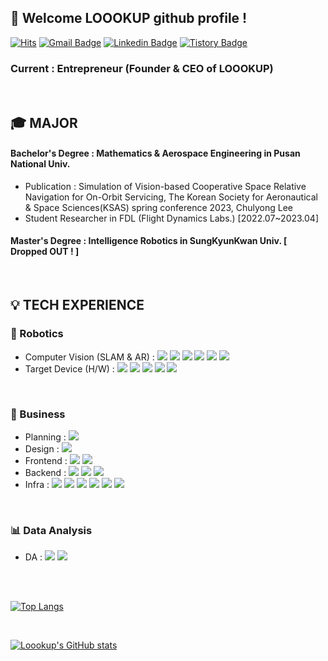 <div align="left">
 
##  :wave: Welcome LOOOKUP github profile !
 
[![Hits](https://hits.seeyoufarm.com/api/count/incr/badge.svg?url=https%3A%2F%2Fgithub.com%2FLoookup&count_bg=%23EB8B10&title_bg=%23684327&icon=&icon_color=%23E7E7E7&title=VISIT&edge_flat=false)](https://github.com/Loookup)
[![Gmail Badge](https://img.shields.io/badge/chulyong5947@gmail.com-D14836?style=flat&logo=Gmail&logoColor=white)](mailto:chulyong5947@gmail.com) [![Linkedin Badge](https://img.shields.io/badge/LinkedIn-0A66C2?style=flat&&logo=linkedin&logoColor=white)](www.linkedin.com/in/chulyong-lee-4781a7223) [![Tistory Badge](https://img.shields.io/badge/Tech%20Blog-555263?style=flat&logoColor=white)](https://loookup.tistory.com/)
### Current : Entrepreneur (Founder & CEO of LOOOKUP)

 <br/>
 
## 🎓 MAJOR

#### Bachelor's Degree : Mathematics & Aerospace Engineering in Pusan National Univ.
- Publication : Simulation of Vision-based Cooperative Space Relative Navigation for On-Orbit Servicing, The Korean Society for Aeronautical & Space Sciences(KSAS) spring conference 2023, Chulyong Lee
- Student Researcher in FDL (Flight Dynamics Labs.) [2022.07~2023.04]
#### Master's Degree : Intelligence Robotics in SungKyunKwan Univ. [ Dropped OUT ! ]

 <br/>

 ## 💡 TECH EXPERIENCE
 
### 🤖 Robotics
- Computer Vision (SLAM & AR) : <img src="https://img.shields.io/badge/C++-00599C?style=for-the-badge&logo=cplusplus&logoColor=white"> <img src="https://img.shields.io/badge/C-A8B9CC?style=for-the-badge&logo=C&logoColor=white"> <img src="https://img.shields.io/badge/Python-3776AB?style=for-the-badge&logo=Python&logoColor=white"> <img src="https://img.shields.io/badge/MATLAB-R2023a?style=for-the-badge&logo=MATLAB&logoColor=white"> <img src="https://img.shields.io/badge/ROS-22314E?style=for-the-badge&logo=ROS&logoColor=white"> <img src="https://img.shields.io/badge/Ubuntu-E95420?style=for-the-badge&logo=Ubuntu&logoColor=white">
- Target Device (H/W) : <img src="https://img.shields.io/badge/Jetson-76B900?style=for-the-badge&logo=nvidia&logoColor=white"> <img src="https://img.shields.io/badge/realsense-0071C5?style=for-the-badge&logo=Intel&logoColor=white"> <img src="https://img.shields.io/badge/azure%20kinect-5E5E5E?style=for-the-badge&logo=microsoft&logoColor=white"> <img src="https://img.shields.io/badge/hololens-5E5E5E?style=for-the-badge&logo=microsoft&logoColor=white"> <img src="https://img.shields.io/badge/Arduino-00878F?style=for-the-badge&logo=arduino&logoColor=white">
 <br/>

### 💼 Business
- Planning : <img src="https://img.shields.io/badge/Notion-000000?style=for-the-badge&logo=Notion&logoColor=white">
- Design : <img src="https://img.shields.io/badge/Figma-F24E1E?style=for-the-badge&logo=Figma&logoColor=white">
- Frontend : <img src="https://img.shields.io/badge/Flutter-02569B?style=for-the-badge&logo=Flutter&logoColor=white"> <img src="https://img.shields.io/badge/Dart-0175C2?style=for-the-badge&logo=Dart&logoColor=white">
- Backend : <img src="https://img.shields.io/badge/JAVA-007396?style=for-the-badge&logo=java&logoColor=white"> <img src="https://img.shields.io/badge/Spring Boot-6DB33F?style=for-the-badge&logo=Spring Boot&logoColor=white"> <img src="https://img.shields.io/badge/MySQL-4479A1?style=for-the-badge&logo=MySQL&logoColor=white">
- Infra : <img src="https://img.shields.io/badge/github-181717?style=for-the-badge&logo=github&logoColor=white"> <img src="https://img.shields.io/badge/aws-232F3E?style=for-the-badge&logo=amazonaws&logoColor=white"> <img src="https://img.shields.io/badge/ec2-FF9900?style=for-the-badge&logo=amazonec2&logoColor=white"> <img src="https://img.shields.io/badge/s3-569A31?style=for-the-badge&logo=amazons3&logoColor=white"> <img src="https://img.shields.io/badge/rds-527FFF?style=for-the-badge&logo=amazonrds&logoColor=white"> <img src="https://img.shields.io/badge/fcm-FFCA28?style=for-the-badge&logo=firebase&logoColor=white">

<br/>

### 📊 Data Analysis
- DA : <img src="https://img.shields.io/badge/Numpy-013243?style=for-the-badge&logo=Numpy&logoColor=white"> <img src="https://img.shields.io/badge/scikitlearn-F7931E?style=for-the-badge&logo=scikitlearn&logoColor=white">

 <br/>
 <br/>
 
[![Top Langs](https://github-readme-stats.vercel.app/api/top-langs/?username=Loookup&layout=donut)](https://github.com/Loookup/github-readme-stats)

 <br/>
 
[![Loookup's GitHub stats](https://github-readme-stats.vercel.app/api?username=Loookup)](https://github.com/Loookup/github-readme-stats)


 <br/>


</div>
